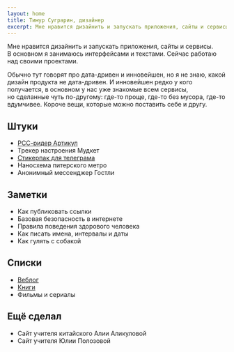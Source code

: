 ```yaml
---
layout: home
title: Тимур Суграрин, дизайнер
excerpt: Мне нравится дизайнить и запускать приложения, сайты и сервисы. В основном я занимаюсь интерфейсами и текстами.
---
```


Мне нравится дизайнить и запускать приложения, сайты и сервисы. В основном я занимаюсь интерфейсами и текстами. Сейчас работаю над своими проектами.

Обычно тут говорят про дата-дривен и инновейшен, но я не знаю, какой дизайн продукта не дата-дривен. И инновейшен редко у кого получается, в основном у нас уже знакомые всем сервисы, но сделанные чуть по-другому: где-то проще, где-то без мусора, где-то вдумчивее. Короче вещи, которые можно поставить себе и другу.

## Штуки

- [РСС-ридер Артикул](https://artykul.org/)
- Трекер настроения Мудкет
- [Стикерпак для телеграма](https://t.me/addstickers/timojipack)
- Наносхема питерского метро
- Анонимный мессенджер Гостли 

## Заметки

- Как публиковать ссылки
- Базовая безопасность в интернете
- Правила поведения здорового человека 
- Как писать имена, интервалы и даты
- Как гулять с собакой

## Списки

- [Веблог](/weblog)
- [Книги](/books)
- Фильмы и сериалы

## Ещё сделал

- Сайт учителя китайского Алии Аликуловой
- Сайт учителя Юлии Полозовой